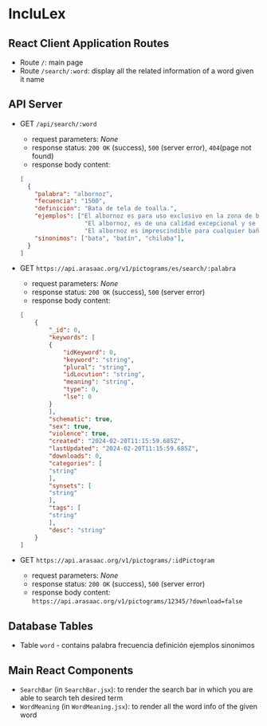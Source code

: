 # IncluLex

## React Client Application Routes

- Route `/`: main page
- Route `/search/:word`: display all the related information of a word given it name

## API Server

- GET `/api/search/:word`
    - request parameters: _None_
    - response status: `200 OK` (success), `500` (server error), `404`(page not found)
    - response body content:
  ``` JSON
  [
    {
      "palabra": "albornoz",
      "fecuencia": "1500",
      "definición": "Bata de tela de toalla.",
      "ejemplos": ["El albornoz es para uso exclusivo en la zona de baño o zona de recreo (piscina, club, etc.).", 
                    "El albornoz, es de una calidad excepcional y se lavana y se coloca sin problema.",
                    "El albornoz es imprescindible para cualquier baño y los clientes suelen recibir más de una vez a la semana por sus servicios en España."],
      "sinonimos": ["bata", "batín", "chilaba"],
    }
  ]
  ```

- GET `https://api.arasaac.org/v1/pictograms/es/search/:palabra`
    - request parameters: _None_
    - response status: `200 OK` (success), `500` (server error)
    - response body content:
    ``` JSON
    [
        {
            "_id": 0,
            "keywords": [
            {
                "idKeyword": 0,
                "keyword": "string",
                "plural": "string",
                "idLocution": "string",
                "meaning": "string",
                "type": 0,
                "lse": 0
            }
            ],
            "schematic": true,
            "sex": true,
            "violence": true,
            "created": "2024-02-20T11:15:59.685Z",
            "lastUpdated": "2024-02-20T11:15:59.685Z",
            "downloads": 0,
            "categories": [
            "string"
            ],
            "synsets": [
            "string"
            ],
            "tags": [
            "string"
            ],
            "desc": "string"
        }
    ]
    ```

- GET `https://api.arasaac.org/v1/pictograms/:idPictogram`
    - request parameters: _None_
    - response status: `200 OK` (success), `500` (server error)
    - response body content: `https://api.arasaac.org/v1/pictograms/12345/?download=false`

## Database Tables

- Table `word` - contains palabra frecuencia definición ejemplos sinonimos 

## Main React Components

- `SearchBar` (in `SearchBar.jsx`): to render the search bar in which you are able to search teh desired term
- `WordMeaning` (in `WordMeaning.jsx`): to render all the word info of the given word
